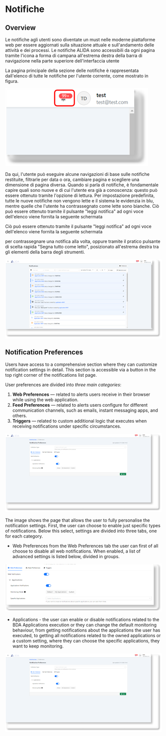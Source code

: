 # Notifiche

## Overview

Le notifiche agli utenti sono diventate un must nelle moderne piattaforme web per essere aggiornati sulla situazione attuale e sull'andamento delle attività e dei processi.
Le notifiche ALIDA sono accessibili da ogni pagina tramite l'icona a forma di campana all'estrema destra della barra di navigazione nella parte superiore dell'interfaccia utente

La pagina principale della sezione delle notifiche è rappresentata dall'elenco di tutte le notifiche per l'utente corrente, come mostrato in figura.

![image.png](Notifiche%20TODO/image.png)

Da qui, l'utente può eseguire alcune navigazioni di base sulle notifiche restituite, filtrarle per data o ora, cambiare pagina e scegliere una dimensione di pagina diversa.
Quando si parla di notifiche, è fondamentale capire quali sono nuove e di cui l'utente era già a conoscenza: questo può essere ottenuto tramite l'opzione di lettura. Per impostazione predefinita, tutte le nuove notifiche non vengono lette e il sistema le evidenzia in blu, mentre quelle che l'utente ha contrassegnato come lette sono bianche. Ciò può essere ottenuto tramite il pulsante "leggi notifica" ad ogni voce dell'elenco viene fornita la seguente schermata

Ciò può essere ottenuto tramite il pulsante "leggi notifica" ad ogni voce dell'elenco viene fornita la seguente schermata

per contrassegnare una notifica alla volta, oppure tramite il pratico pulsante di scelta rapida "Segna tutto come letto", posizionato all'estrema destra tra gli elementi della barra degli strumenti.

![image.png](Notifiche%20TODO/image%201.png)

## Notification Preferences

Users have access to a comprehensive section where they can customize notification settings in detail. This section is accessible via a button in the top right corner of the notifications list page.

User preferences are divided into *three main categories*:

1. **Web Preferences** — related to alerts users receive in their browser while using the web application.
2. **Feed Preferences** — related to alerts users configure for different communication channels, such as emails, instant messaging apps, and others.
3. **Triggers** — related to custom additional logic that executes when receiving notifications under specific circumstances.

![image.png](Notifiche%20TODO/image%202.png)

The image shows the page that allows the user to fully personalise the notification settings. First, the user can choose to enable just specific types of notifications. Below this select, settings are divided into three tabs, one for each category.

- Web Preferences from the Web Preferences tab the user can first of all choose to disable all web notifications. When enabled, a list of advanced settings is listed below, divided in groups.

![image.png](Notifiche%20TODO/image%203.png)

- Applications - the user can enable or disable notifications related to the BDA Applications execution or they can change the default monitoring behaviour, from getting notifications about the applications the user has executed, to getting all notifications related to the owned applications or a custom setting, where they can choose the specific applications, they want to keep monitoring.

![image.png](Notifiche%20TODO/image%204.png)